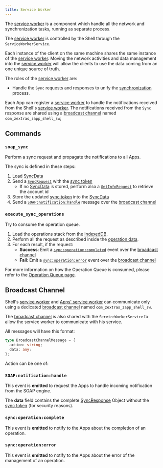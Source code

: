 ```yaml
---
title: Service Worker
---
```


The [service worker][1] is a component which handle all the network and synchronization tasks, running as separate process.

The [service worker][1] is controlled by the Shell through the `ServiceWorkerService`.

Each instance of the client on the same machine shares the same instance of the [service worker][1].
Moving the network activities and data management into the [service worker][1] will allow the clients to use the data 
coming from an one unique source of truth.

The roles of the [service worker][1] are:
- Handle the `Sync` requests and responses to unify the [synchronization](#soap_sync) process.

Each App can register a [service worker][1] to handle the notifications received from the Shell's [service worker][1].
The notifications received from the `Sync` response are shared using a [broadcast channel][2] named `com_zextras_zapp_shell_sw`;

## Commands

### `soap_sync`
Perform a sync request and propagate the notifications to all Apps.

The sync is defined in these steps:

1. Load [SyncData][3]
1. Send a [`SyncRequest`][4] with the [sync token][5]
    - If no [SyncData][3] is stored, perform also a [`GetInfoRequest`][6] to retrieve the account id
1. Store the updated [sync token][5] into the [SyncData][3]
1. Send a [`SOAP:notification:handle`](#soapnotificationhandle) message over the [broadcast channel][2]

### `execute_sync_operations`
Try to consume the operation queue.
1. Load the operations stack from the [IndexedDB][10].
1. Perform all the request as described inside the [operation data][11].
1. For each result, if the request:
    - **Success**: Emit a [`sync:operation:completed`][12] event over the [broadcast channel][2]
    - **Fail**: Emit a [`sync:operation:error`][13] event over the [broadcast channel][2]

For more information on how the Operation Queue is consumed, please refer to the [Operation Queue page][9].

## Broadcast Channel
Shell's [service worker][1] and [Apps' service worker][7] can communicate only using a dedicated 
[broadcast channel][2] named `com_zextras_zapp_shell_sw`.

The [broadcast channel][2] is also shared with the `ServiceWorkerService` to allow the service worker to communicate with
his service.

All messages will have this format:
```typescript
type BroadcastChannelMessage = {
  action: string;
  data: any;
};
```

Action can be one of:

### `SOAP:notification:handle`
This event is **emitted** to request the Apps to handle incoming notification from the SOAP engine.

The **data** field contains the complete [SyncResponse][8] Object without the [sync token][5] (for security reasons). 

### `sync:operation:complete`
This event is **emitted** to notify to the Apps about the completion of an operation.

### `sync:operation:error`
This event is **emitted** to notify to the Apps about the error of the management of an operation.

[1]: https://developer.mozilla.org/en-US/docs/Web/API/Service_Worker_API
[2]: https://developer.mozilla.org/en-US/docs/Web/API/BroadcastChannel
[3]: architecture/data.md#sync
[4]: https://files.zimbra.com/docs/soap_api/8.8.8/api-reference/zimbraMail/Sync.html
[5]: https://files.zimbra.com/docs/soap_api/8.8.8/api-reference/zimbraMail/Sync.html#tbl-SyncRequest-token
[6]: https://files.zimbra.com/docs/soap_api/8.8.8/api-reference/zimbraAccount/GetInfo.html
[7]: architecture/apps.md#service-worker
[8]: https://files.zimbra.com/docs/soap_api/8.8.8/api-reference/zimbraMail/Sync.html
[9]: architecture/architecture.md#operation-queue
[10]: https://developer.mozilla.org/en-US/docs/Web/API/IndexedDB_API
[11]: architecture/data.md#operation
[12]: #syncoperationcomplete
[13]: #syncoperationerror
